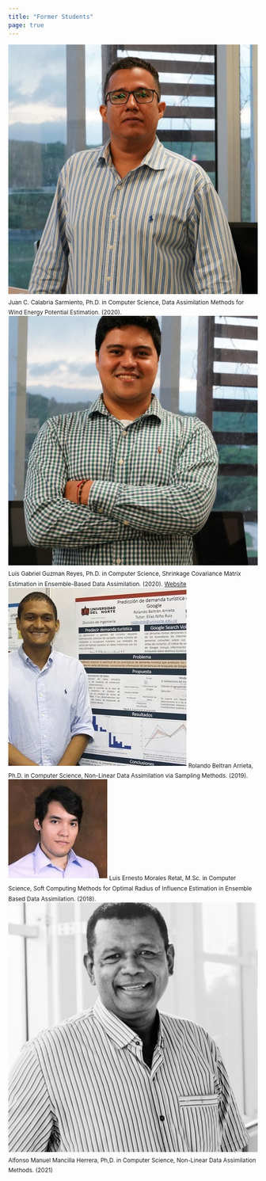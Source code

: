 ```yaml
---
title: "Former Students"
page: true
---
```


<div class="images-table">
	<div class="card">
		<img src="images/juan-calabria.jpg" alt="Juan C. Calabria Sarmiento"/>
		<sub>
			Juan C. Calabria Sarmiento, Ph.D. in Computer Science, Data Assimilation Methods for Wind Energy Potential Estimation. (2020).
		</sub>
	</div>
	<div class="card">
		<img src="images/luis-guzman.jpg" alt="Luis Gabriel Guzman Reyes"/>
		<sub>
			Luis Gabriel Guzman Reyes, Ph.D. in Computer Science, Shrinkage Covariance Matrix Estimation in Ensemble-Based Data Assimilation. (2020).
			<a href="https://sites.google.com/view/luis-guzman/home" target="_blank" rel="noreferrer">Website</a>
		</sub>
	</div>
	<div class="card">
		<img src="images/rolando-beltran.jpg" alt="Rolando Beltran Arrieta"/>
		<sub>
			Rolando Beltran Arrieta, Ph.D. in Computer Science, Non-Linear Data Assimilation via Sampling Methods. (2019).
		</sub>
	</div>
	<div class="card">
		<img src="images/luis-morales.jpg" alt="Luis Ernesto Morales Retat"/>
		<sub>
			Luis Ernesto Morales Retat, M.Sc. in Computer Science, Soft Computing Methods for Optimal Radius of Influence Estimation in Ensemble Based Data Assimilation. (2018).
		</sub>
	</div>
	<div class="card">
		<img src="images/alfonso-mancilla.jpg" alt="Alfonso Manuel Mancilla Herrera"/>
		<sub>
			Alfonso Manuel Mancilla Herrera, Ph,D. in Computer Science, Non-Linear Data Assimilation Methods. (2021)
		</sub>
	</div>
</div>